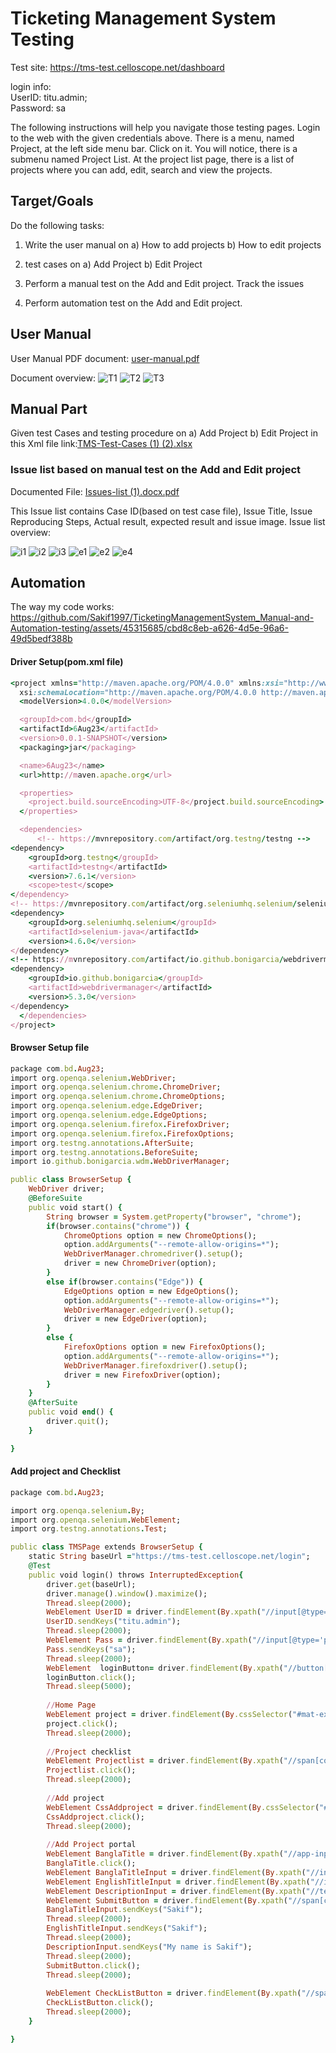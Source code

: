 
# Ticketing Management System Testing
Test site: https://tms-test.celloscope.net/dashboard

login info:  
UserID: titu.admin;  
Password: sa

The following instructions will help you navigate those testing pages.
Login to the web with the given credentials above. There is a menu, named Project, at the left side menu bar. Click on it. You will notice, there is a submenu named Project List. At the project list page, there is a list of projects where you can add, edit, search and view the projects.






## Target/Goals

Do the following tasks:
1. Write the user manual on 
a) How to add projects
b) How to edit projects

2. test cases on 
a) Add Project
b) Edit Project

3. Perform a manual test on the Add and Edit project. Track the issues
4. Perform automation test on the Add and Edit project. 

##  User Manual

User Manual PDF document: [user-manual.pdf](https://github.com/Sakif1997/WebAutomation/files/12113429/user-manual.pdf)

Document overview:
![T1](https://github.com/Sakif1997/WebAutomation/assets/45315685/d420c638-543b-498f-ac5e-00b6499690ca)
![T2](https://github.com/Sakif1997/WebAutomation/assets/45315685/46610b10-b119-4db2-abf2-d0a91b4db7a2)
![T3](https://github.com/Sakif1997/WebAutomation/assets/45315685/9a9e3f45-c420-4976-9a1c-0030cf4dd92f)

## Manual Part 

Given test Cases and testing procedure on 
a) Add Project b) Edit Project in this Xml file link:[TMS-Test-Cases (1) (2).xlsx](https://github.com/Sakif1997/WebAutomation/files/12113171/TMS-Test-Cases.1.2.xlsx)



### Issue list based on manual test on the Add and Edit project

Documented File: [Issues-list (1).docx.pdf](https://github.com/Sakif1997/WebAutomation/files/12113292/Issues-list.1.docx.pdf)


This Issue list contains Case ID(based on test case file), Issue Title, Issue Reproducing Steps, Actual result, expected result and issue image.
Issue list overview:

![i1](https://github.com/Sakif1997/WebAutomation/assets/45315685/320efd9f-15e6-494e-8d53-e59f0e5dfb63)
![i2](https://github.com/Sakif1997/WebAutomation/assets/45315685/d62a9022-e204-4559-b023-c29778ecf31c)
![i3](https://github.com/Sakif1997/WebAutomation/assets/45315685/e04b26f1-0c56-4f19-ba27-57f7f8abbfa6)
![e1](https://github.com/Sakif1997/WebAutomation/assets/45315685/2e933abd-9b47-4c76-9981-9ac8bcfd1d39)
![e2](https://github.com/Sakif1997/WebAutomation/assets/45315685/578a1445-2cff-4c53-8cc5-c88dda4286ae)
![e4](https://github.com/Sakif1997/WebAutomation/assets/45315685/db9594d3-da86-414b-9abe-4f64286f7067)


## Automation
The way my code works:
https://github.com/Sakif1997/TicketingManagementSystem_Manual-and-Automation-testing/assets/45315685/cbd8c8eb-a626-4d5e-96a6-49d5bedf388b


#### Driver Setup(pom.xml file)
```ruby
<project xmlns="http://maven.apache.org/POM/4.0.0" xmlns:xsi="http://www.w3.org/2001/XMLSchema-instance"
  xsi:schemaLocation="http://maven.apache.org/POM/4.0.0 http://maven.apache.org/xsd/maven-4.0.0.xsd">
  <modelVersion>4.0.0</modelVersion>

  <groupId>com.bd</groupId>
  <artifactId>6Aug23</artifactId>
  <version>0.0.1-SNAPSHOT</version>
  <packaging>jar</packaging>

  <name>6Aug23</name>
  <url>http://maven.apache.org</url>

  <properties>
    <project.build.sourceEncoding>UTF-8</project.build.sourceEncoding>
  </properties>

  <dependencies>
      <!-- https://mvnrepository.com/artifact/org.testng/testng -->
<dependency>
    <groupId>org.testng</groupId>
    <artifactId>testng</artifactId>
    <version>7.6.1</version>
    <scope>test</scope>
</dependency>
<!-- https://mvnrepository.com/artifact/org.seleniumhq.selenium/selenium-java -->
<dependency>
    <groupId>org.seleniumhq.selenium</groupId>
    <artifactId>selenium-java</artifactId>
    <version>4.6.0</version>
</dependency>
<!-- https://mvnrepository.com/artifact/io.github.bonigarcia/webdrivermanager -->
<dependency>
    <groupId>io.github.bonigarcia</groupId>
    <artifactId>webdrivermanager</artifactId>
    <version>5.3.0</version>
</dependency>
  </dependencies>
</project>


```


#### Browser Setup file
```ruby
package com.bd.Aug23;
import org.openqa.selenium.WebDriver;
import org.openqa.selenium.chrome.ChromeDriver;
import org.openqa.selenium.chrome.ChromeOptions;
import org.openqa.selenium.edge.EdgeDriver;
import org.openqa.selenium.edge.EdgeOptions;
import org.openqa.selenium.firefox.FirefoxDriver;
import org.openqa.selenium.firefox.FirefoxOptions;
import org.testng.annotations.AfterSuite;
import org.testng.annotations.BeforeSuite;
import io.github.bonigarcia.wdm.WebDriverManager;

public class BrowserSetup {
	WebDriver driver;
	@BeforeSuite
	public void start() {
		String browser = System.getProperty("browser", "chrome");
		if(browser.contains("chrome")) {
			ChromeOptions option = new ChromeOptions();
			option.addArguments("--remote-allow-origins=*");
			WebDriverManager.chromedriver().setup();
			driver = new ChromeDriver(option);
		}
		else if(browser.contains("Edge")) {
			EdgeOptions option = new EdgeOptions();
			option.addArguments("--remote-allow-origins=*");
			WebDriverManager.edgedriver().setup();
			driver = new EdgeDriver(option);
		}
		else {
			FirefoxOptions option = new FirefoxOptions();
			option.addArguments("--remote-allow-origins=*");
			WebDriverManager.firefoxdriver().setup();
			driver = new FirefoxDriver(option);
		}
	}
	@AfterSuite
	public void end() {
		driver.quit();
	}

}

```

#### Add project and Checklist
```ruby
package com.bd.Aug23;

import org.openqa.selenium.By;
import org.openqa.selenium.WebElement;
import org.testng.annotations.Test;

public class TMSPage extends BrowserSetup {
	static String baseUrl ="https://tms-test.celloscope.net/login";
	@Test
	public void login() throws InterruptedException{
		driver.get(baseUrl);
		driver.manage().window().maximize();
		Thread.sleep(2000);
		WebElement UserID = driver.findElement(By.xpath("//input[@type='text']"));
		UserID.sendKeys("titu.admin");
		Thread.sleep(2000);
		WebElement Pass = driver.findElement(By.xpath("//input[@type='password']"));
		Pass.sendKeys("sa");
		Thread.sleep(2000);
		WebElement  loginButton= driver.findElement(By.xpath("//button[contains(text(),'Log in')]"));
		loginButton.click();
		Thread.sleep(5000);
		
		//Home Page
		WebElement project = driver.findElement(By.cssSelector("#mat-expansion-panel-header-2"));
		project.click();
		Thread.sleep(2000);
		
		//Project checklist
		WebElement Projectlist = driver.findElement(By.xpath("//span[contains(text(),' Project List ')]"));
		Projectlist.click();
		Thread.sleep(2000);
		
		//Add project 
		WebElement CssAddproject = driver.findElement(By.cssSelector("#cdk-accordion-child-2"));
		CssAddproject.click();
		Thread.sleep(2000);
		
		//Add Project portal
		WebElement BanglaTitle = driver.findElement(By.xpath("//app-input[@formcontrolname='projectTitleBn']"));
		BanglaTitle.click();
		WebElement BanglaTitleInput = driver.findElement(By.xpath("//input[@placeholder='Enter Project Title in Bengali']"));
		WebElement EnglishTitleInput = driver.findElement(By.xpath("//input[@placeholder='Enter Project Title in English']"));
		WebElement DescriptionInput = driver.findElement(By.xpath("//textarea[@placeholder='Enter a description here']"));
		WebElement SubmitButton = driver.findElement(By.xpath("//span[contains(text(),'Submit')]"));
		BanglaTitleInput.sendKeys("Sakif");
		Thread.sleep(2000);
		EnglishTitleInput.sendKeys("Sakif");
		Thread.sleep(2000);
		DescriptionInput.sendKeys("My name is Sakif");
		Thread.sleep(2000);
		SubmitButton.click();
		Thread.sleep(2000);
		
		WebElement CheckListButton = driver.findElement(By.xpath("//span[contains(text(),'Check List')]"));
		CheckListButton.click();
		Thread.sleep(2000);	
	}

}

```



